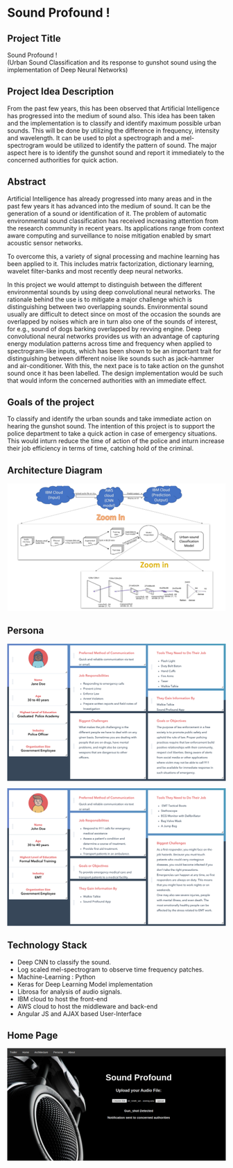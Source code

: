 # Sound Profound !

## Project Title ##  
Sound Profound !  
(Urban Sound Classification and its response to gunshot sound using the implementation of Deep Neural Networks)

## Project Idea Description ##  
From the past few years, this has been observed that Artificial Intelligence has progressed into the medium of sound also. This idea has been taken and the implementation is to classify and identify maximum possible urban sounds. This will be done by utilizing the difference in frequency, intensity and wavelength. It can be used to plot a spectrograph and a mel-spectrogram would be utilized to identify the pattern of sound. The major aspect here is to identify the gunshot sound and report it immediately to the concerned authorities for quick action.

## Abstract ##  
Artificial Intelligence has already progressed into many areas and in the past few years it has advanced into the medium of sound. It can be the generation of a sound or identification of it. The problem of automatic environmental sound classification has received increasing attention from the research community in recent years. Its applications range from context aware computing and surveillance to noise mitigation enabled by smart acoustic sensor networks.

To overcome this, a variety of signal processing and machine learning has been applied to it. This includes matrix factorization, dictionary learning, wavelet filter-banks and most recently deep neural networks.

In this project we would attempt to distinguish between the different environmental sounds by using deep convolutional neural networks. The rationale behind the use is to mitigate a major challenge which is distinguishing between two overlapping sounds. Environmental sound usually are difficult to detect since on most of the occasion the sounds are overlapped by noises which are in turn also one of the sounds of interest, for e.g., sound of dogs barking overlapped by revving engine. Deep convolutional neural networks provides us with an advantage of capturing energy modulation patterns across time and frequency when applied to spectrogram-like inputs, which has been shown to be an important trait for distinguishing between different noise like sounds such as jack-hammer and air-conditioner. With this, the next pace is to take action on the gunshot sound once it has been labelled. The design implementation would be such that would inform the concerned authorities with an immediate effect.


## Goals of the project ##  
To classify and identify the urban sounds and take immediate action on hearing the gunshot sound. The intention of this project is to support the police department to take a quick action in case of emergency situations. This would inturn reduce the time of action of the police and inturn increase their job efficiency in terms of time, catching hold of the criminal.


## Architecture Diagram ##

![](FrontEnd/Architecture.jpg)


## Persona ##

![](FrontEnd/Police.png)


![](FrontEnd/EMT.png)


## Technology Stack ##
* 	Deep CNN to classify the sound.
* 	Log scaled mel-spectrogram to observe time frequency patches.
* 	Machine-Learning : Python 
* 	Keras for Deep Learning Model implementation
* 	Librosa for analysis of audio signals.
*   IBM cloud to host the front-end
*   AWS cloud to host the middleware and back-end
*   Angular JS and AJAX based User-Interface


## Home Page ##

![](FrontEnd/sp.png)
